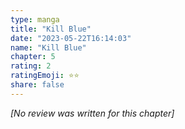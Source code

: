 ```yaml
---
type: manga
title: "Kill Blue"
date: "2023-05-22T16:14:03"
name: "Kill Blue"
chapter: 5
rating: 2
ratingEmoji: ⭐️⭐️
share: false
---
```


_[No review was written for this chapter]_
